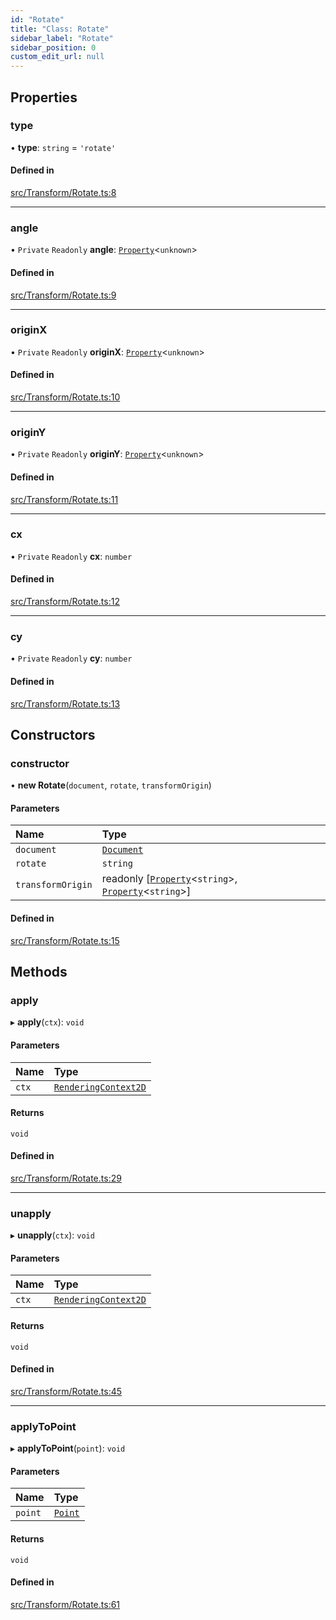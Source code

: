 ```yaml
---
id: "Rotate"
title: "Class: Rotate"
sidebar_label: "Rotate"
sidebar_position: 0
custom_edit_url: null
---
```


## Properties

### type

• **type**: `string` = `'rotate'`

#### Defined in

[src/Transform/Rotate.ts:8](https://github.com/canvg/canvg/blob/5ea8056/src/Transform/Rotate.ts#L8)

___

### angle

• `Private` `Readonly` **angle**: [`Property`](Property.md)<`unknown`\>

#### Defined in

[src/Transform/Rotate.ts:9](https://github.com/canvg/canvg/blob/5ea8056/src/Transform/Rotate.ts#L9)

___

### originX

• `Private` `Readonly` **originX**: [`Property`](Property.md)<`unknown`\>

#### Defined in

[src/Transform/Rotate.ts:10](https://github.com/canvg/canvg/blob/5ea8056/src/Transform/Rotate.ts#L10)

___

### originY

• `Private` `Readonly` **originY**: [`Property`](Property.md)<`unknown`\>

#### Defined in

[src/Transform/Rotate.ts:11](https://github.com/canvg/canvg/blob/5ea8056/src/Transform/Rotate.ts#L11)

___

### cx

• `Private` `Readonly` **cx**: `number`

#### Defined in

[src/Transform/Rotate.ts:12](https://github.com/canvg/canvg/blob/5ea8056/src/Transform/Rotate.ts#L12)

___

### cy

• `Private` `Readonly` **cy**: `number`

#### Defined in

[src/Transform/Rotate.ts:13](https://github.com/canvg/canvg/blob/5ea8056/src/Transform/Rotate.ts#L13)

## Constructors

### constructor

• **new Rotate**(`document`, `rotate`, `transformOrigin`)

#### Parameters

| Name | Type |
| :------ | :------ |
| `document` | [`Document`](Document.md) |
| `rotate` | `string` |
| `transformOrigin` | readonly [[`Property`](Property.md)<`string`\>, [`Property`](Property.md)<`string`\>] |

#### Defined in

[src/Transform/Rotate.ts:15](https://github.com/canvg/canvg/blob/5ea8056/src/Transform/Rotate.ts#L15)

## Methods

### apply

▸ **apply**(`ctx`): `void`

#### Parameters

| Name | Type |
| :------ | :------ |
| `ctx` | [`RenderingContext2D`](../#renderingcontext2d) |

#### Returns

`void`

#### Defined in

[src/Transform/Rotate.ts:29](https://github.com/canvg/canvg/blob/5ea8056/src/Transform/Rotate.ts#L29)

___

### unapply

▸ **unapply**(`ctx`): `void`

#### Parameters

| Name | Type |
| :------ | :------ |
| `ctx` | [`RenderingContext2D`](../#renderingcontext2d) |

#### Returns

`void`

#### Defined in

[src/Transform/Rotate.ts:45](https://github.com/canvg/canvg/blob/5ea8056/src/Transform/Rotate.ts#L45)

___

### applyToPoint

▸ **applyToPoint**(`point`): `void`

#### Parameters

| Name | Type |
| :------ | :------ |
| `point` | [`Point`](Point.md) |

#### Returns

`void`

#### Defined in

[src/Transform/Rotate.ts:61](https://github.com/canvg/canvg/blob/5ea8056/src/Transform/Rotate.ts#L61)
